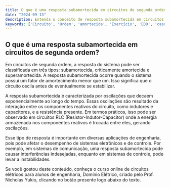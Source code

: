 ```yaml
---
title: O que é uma resposta subamortecida em circuitos de segunda ordem?
date: "2024-09-13"
description: Entenda o conceito de resposta subamortecida em circuitos de segunda ordem e sua importância na análise de circuitos elétricos.
keywords: ['Circuito', 'Ordem', 'amortecida', 'Exercício', 'EDO', 'caso']
---
```


## O que é uma resposta subamortecida em circuitos de segunda ordem?

Em circuitos de segunda ordem, a resposta do sistema pode ser classificada em três tipos: subamortecida, criticamente amortecida e superamortecida. A resposta subamortecida ocorre quando o sistema possui um fator de amortecimento menor que um. Isso significa que o circuito oscila antes de eventualmente se estabilizar.

A resposta subamortecida é caracterizada por oscilações que decaem exponencialmente ao longo do tempo. Essas oscilações são resultado da interação entre os componentes reativos do circuito, como indutores e capacitores, e a resistência presente. Em termos práticos, isso pode ser observado em circuitos RLC (Resistor-Indutor-Capacitor) onde a energia armazenada nos componentes reativos é trocada entre eles, gerando oscilações.

Esse tipo de resposta é importante em diversas aplicações de engenharia, pois pode afetar o desempenho de sistemas eletrônicos e de controle. Por exemplo, em sistemas de comunicação, uma resposta subamortecida pode causar interferências indesejadas, enquanto em sistemas de controle, pode levar a instabilidades.

Se você gostou deste conteúdo, conheça o curso online de circuitos elétricos para alunos de engenharia, Domínio Elétrico, criado pelo Prof. Nicholas Yukio, clicando no botão presente logo abaixo do texto.